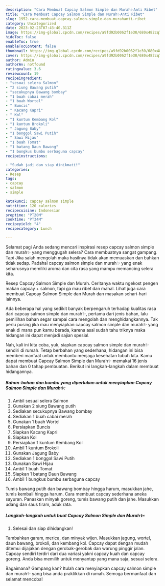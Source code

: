 ```yaml
---
description: "Cara Membuat Capcay Salmon Simple dan Murah✨Anti Ribet"
title: "Cara Membuat Capcay Salmon Simple dan Murah✨Anti Ribet"
slug: 1952-cara-membuat-capcay-salmon-simple-dan-murahanti-ribet
category: Uncategorized
date: 2023-02-23T07:43:40.311Z
image: https://img-global.cpcdn.com/recipes/a9fd92b0062f1e30/680x482cq70/capcay-salmon-simple-dan-murah-foto-resep-utama.jpg
hideToc: false
enableToc: true
enableTocContent: false
thumbnail: https://img-global.cpcdn.com/recipes/a9fd92b0062f1e30/680x482cq70/capcay-salmon-simple-dan-murah-foto-resep-utama.jpg
cover: https://img-global.cpcdn.com/recipes/a9fd92b0062f1e30/680x482cq70/capcay-salmon-simple-dan-murah-foto-resep-utama.jpg
author: Admin
authorAv: notfound
ratingvalue: 3.6
reviewcount: 19
recipeingredient:
- "sesuai selera Salmon"
- "2 siung Bawang putih"
- "secukupnya Bawang bombay"
- "1 buah cabai merah"
- "1 buah Wortel"
- " Buncis"
- " Kacang Kapri"
- " Kol"
- "1 kuntum Kembang Kol"
- "1 kuntum Brokoli"
- " Jagung Baby"
- "1 bonggol Sawi Putih"
- " Sawi Hijau"
- "1 buah Tomat"
- "1 batang Daun Bawang"
- "1 bungkus bumbu serbaguna capcay"
recipeinstructions:

- "Sudah jadi dan siap dinikmati!"
categories:
- Resep
tags:
- capcay
- salmon
- simple

katakunci: capcay salmon simple 
nutrition: 120 calories
recipecuisine: Indonesian
preptime: "PT20M"
cooktime: "PT34M"
recipeyield: "4"
recipecategory: Lunch

---
```



Selamat pagi Anda sedang mencari inspirasi resep capcay salmon simple dan murah✨ yang menggugah selera? Cara membuatnya sangat gampang. Tapi Jika salah mengolah maka hasilnya tidak akan memuaskan dan bahkan tidak sedap. Padahal capcay salmon simple dan murah✨ yang enak seharusnya memiliki aroma dan cita rasa yang mampu memancing selera kita.


Resep Capcay Salmon Simple dan Murah. Ceritanya waktu ngekost pengen makan capcay + salmon, tapi ga mau ribet dan mahal. Lihat juga cara membuat Capcay Salmon Simple dan Murah dan masakan sehari-hari lainnya.

Ada beberapa hal yang sedikit banyak berpengaruh terhadap kualitas rasa dari capcay salmon simple dan murah✨, pertama dari jenis bahan, lalu pemilihan bahan segar sampai cara mengolah dan menghidangkannya. Tak perlu pusing jika mau menyiapkan capcay salmon simple dan murah✨ yang enak di mana pun kamu berada, karena asal sudah tahu triknya maka hidangan ini dapat menjadi sajian spesial.


Nah, kali ini kita coba, yuk, siapkan capcay salmon simple dan murah✨ sendiri di rumah. Tetap berbahan yang sederhana, hidangan ini bisa memberi manfaat untuk membantu menjaga kesehatan tubuh kita. Kamu dapat membuat Capcay Salmon Simple dan Murah✨ memakai 16 jenis bahan dan 0 tahap pembuatan. Berikut ini langkah-langkah dalam membuat hidangannya.

<!--inarticleads1-->

##### Bahan-bahan dan bumbu yang diperlukan untuk menyiapkan Capcay Salmon Simple dan Murah✨:

1. Ambil sesuai selera Salmon
1. Gunakan 2 siung Bawang putih
1. Sediakan secukupnya Bawang bombay
1. Sediakan 1 buah cabai merah
1. Gunakan 1 buah Wortel
1. Persiapkan  Buncis
1. Siapkan  Kacang Kapri
1. Siapkan  Kol
1. Persiapkan 1 kuntum Kembang Kol
1. Ambil 1 kuntum Brokoli
1. Gunakan  Jagung Baby
1. Sediakan 1 bonggol Sawi Putih
1. Gunakan  Sawi Hijau
1. Ambil 1 buah Tomat
1. Siapkan 1 batang Daun Bawang
1. Ambil 1 bungkus bumbu serbaguna capcay


Tumis bawang putih dan bawang bombay hingga harum, masukkan jahe, tumis kembali hingga harum. Cara membuat capcay sederhana aneka sayuran. Panaskan minyak goreng, tumis bawang putih dan jahe. Masukkan udang dan saus tiram, aduk rata. 

<!--inarticleads2-->

##### Langkah-langkah untuk buat Capcay Salmon Simple dan Murah✨:


1. Selesai dan siap dihidangkan!

Tambahkan garam, merica, dan minyak wijen. Masukkan jagung, wortel, daun bawang, brokoli, dan kembang kol. Capcay dapat dengan mudah ditemui dijajakan dengan gerobak-gerobak dan warung pinggir jalan. Capcay sendiri terdiri dari dua variasi yakni capcay kuah dan capcay goreng. Anda bisa memilih untuk menyantap yang mana saja, sesuai selera. 

Bagaimana? Gampang kan? Itulah cara menyiapkan capcay salmon simple dan murah✨ yang bisa anda praktikkan di rumah. Semoga bermanfaat dan selamat mencoba!
